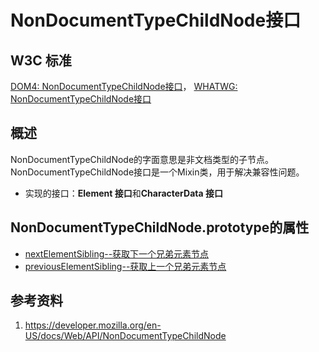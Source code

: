 # NonDocumentTypeChildNode接口

## W3C 标准
[DOM4: NonDocumentTypeChildNode接口](https://www.w3.org/TR/dom/#interface-nondocumenttypechildnode)，
[WHATWG: NonDocumentTypeChildNode接口](https://dom.spec.whatwg.org/#interface-nondocumenttypechildnode)

## 概述
NonDocumentTypeChildNode的字面意思是非文档类型的子节点。
NonDocumentTypeChildNode接口是一个Mixin类，用于解决兼容性问题。

- 实现的接口：**Element 接口**和**CharacterData 接口**

## NonDocumentTypeChildNode.prototype的属性

- [nextElementSibling--获取下一个兄弟元素节点](./nextElementSibling/nextElementSibling.md)
- [previousElementSibling--获取上一个兄弟元素节点](./previousElementSibling/previousElementSibling.md)

## 参考资料
1. https://developer.mozilla.org/en-US/docs/Web/API/NonDocumentTypeChildNode